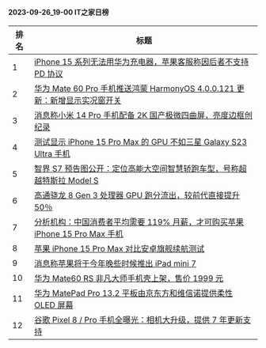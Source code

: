 #### 2023-09-26_19-00  IT之家日榜

| 排名 | 标题|
| --- | ---|
| 1 | [iPhone 15 系列无法用华为充电器，苹果客服称因后者不支持 PD 协议](https://www.ithome.com/0/721/601.htm) |
| 2 | [华为 Mate 60 Pro 手机推送鸿蒙 HarmonyOS 4.0.0.121 更新：新增显示实况窗开关](https://www.ithome.com/0/721/614.htm) |
| 3 | [消息称小米 14 Pro 手机配备 2K 国产极微四曲屏，亮度边框创纪录](https://www.ithome.com/0/721/603.htm) |
| 4 | [测试显示 iPhone 15 Pro Max 的 GPU 不如三星 Galaxy S23 Ultra 手机](https://www.ithome.com/0/721/710.htm) |
| 5 | [智界 S7 预告图公开：定位高能大空间智慧轿跑车型，号称超越特斯拉 Model S](https://www.ithome.com/0/721/615.htm) |
| 6 | [高通骁龙 8 Gen 3 处理器 GPU 跑分流出，较前代直接提升 50％](https://www.ithome.com/0/721/768.htm) |
| 7 | [分析机构：中国消费者平均需要 119% 月薪，才可购买苹果 iPhone 15 Pro Max 手机](https://www.ithome.com/0/721/646.htm) |
| 8 | [苹果 iPhone 15 Pro Max 对比安卓旗舰续航测试](https://www.ithome.com/0/721/634.htm) |
| 9 | [消息称苹果将于今年晚些时候推出 iPad mini 7](https://www.ithome.com/0/721/569.htm) |
| 10 | [华为 Mate60 RS 非凡大师手机壳上架，售价 1999 元](https://www.ithome.com/0/721/760.htm) |
| 11 | [华为 MatePad Pro 13.2 平板由京东方和维信诺提供柔性 OLED 屏幕](https://www.ithome.com/0/721/594.htm) |
| 12 | [谷歌 Pixel 8 / Pro 手机全曝光：相机大升级，提供 7 年更新支持](https://www.ithome.com/0/721/613.htm) |
